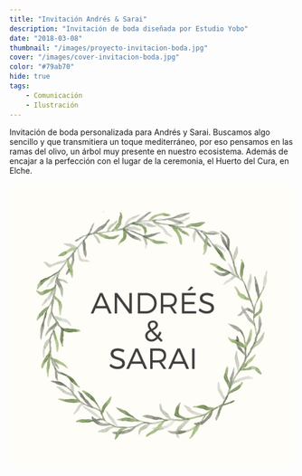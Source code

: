 ```yaml
---
title: "Invitación Andrés & Sarai"
description: "Invitación de boda diseñada por Estudio Yobo"
date: "2018-03-08"
thumbnail: "/images/proyecto-invitacion-boda.jpg"
cover: "/images/cover-invitacion-boda.jpg"
color: "#79ab70"
hide: true
tags:
    - Comunicación
    - Ilustración
---
```


Invitación de boda personalizada para Andrés y Sarai. Buscamos algo sencillo y que transmitiera un toque mediterráneo, por eso pensamos en las ramas del olivo, un árbol muy presente en nuestro ecosistema. Además de encajar a la perfección con el lugar de la ceremonia, el Huerto del Cura, en Elche. 

<hidden>
<img src="invitacion.jpg" />
</hidden>
<zoom-image src="invitacion.jpg">
